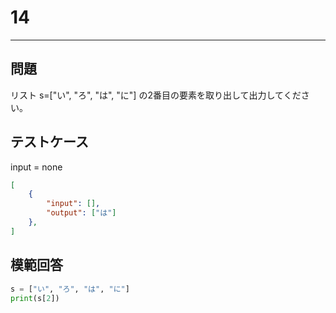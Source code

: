 # 14

---
## 問題

リスト s=["い", "ろ", "は", "に"] の2番目の要素を取り出して出力してください。

## テストケース
input = none
```json
[
	{
		"input": [],
		"output": ["は"]
  	},
]
```

## 模範回答
```python
s = ["い", "ろ", "は", "に"]
print(s[2])
```